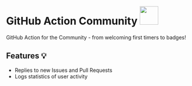 # GitHub Action Community <img src="https://i.imgur.com/m6EYre1.png" width="50px">

GitHub Action for the Community - from welcoming first timers to badges!

## Features 💡

- Replies to new Issues and Pull Requests
- Logs statistics of user activity
  
  
